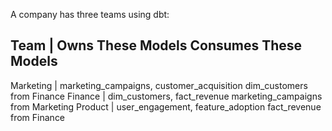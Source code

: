 A company has three teams using dbt:

Team	    | Owns These Models	Consumes These Models
--------------------------------------------------------
Marketing	| marketing_campaigns, customer_acquisition	dim_customers from Finance
Finance	  | dim_customers, fact_revenue	marketing_campaigns from Marketing
Product	  | user_engagement, feature_adoption	fact_revenue from Finance
